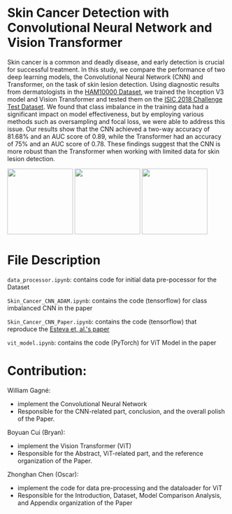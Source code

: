 # Skin Cancer Detection with Convolutional Neural Network and Vision Transformer


Skin cancer is a common and deadly disease, and early detection is crucial for successful treatment. In this study, we compare the performance of two deep learning models, the Convolutional Neural Network (CNN) and Transformer, on the task of skin lesion detection. Using diagnostic results from dermatologists in the [HAM10000 Dataset](https://www.kaggle.com/datasets/kmader/skin-cancer-mnist-ham10000?resource=download), we trained the Inception V3 model and Vision Transformer and tested them on the [ISIC 2018 Challenge Test Dataset](https://challenge.isic-archive.com/data/). We found that class imbalance in the training data had a significant impact on model effectiveness, but by employing various methods such as oversampling and focal loss, we were able to address this issue. Our results show that the CNN achieved a two-way accuracy of 81.68\% and an AUC score of 0.89, while the Transformer had an accuracy of 75\% and an AUC score of 0.78. These findings suggest that the CNN is more robust than the Transformer when working with limited data for skin lesion detection.


<img src="https://user-images.githubusercontent.com/74989268/233214451-90e4902e-c447-4029-9986-c616d8dca001.jpg" width="150" height="150"> <img src="https://user-images.githubusercontent.com/74989268/233214996-76a6f781-879b-4ff2-927a-9096cb197c92.jpg" width="150" height="150"> <img src="https://user-images.githubusercontent.com/74989268/233215159-16371f38-36d8-4f12-9f71-8c9a67e5b22b.jpg" width="150" height="150">

# File Description

`data_processor.ipynb`: contains code for initial data pre-pocessor for the Dataset

`Skin_Cancer_CNN_ADAM.ipynb`: contains the code (tensorflow) for class imbalanced CNN in the paper

`Skin_Cancer_CNN_Paper.ipynb`: contains the code (tensorflow) that reproduce the [Esteva et, al.'s paper](https://www.nature.com/articles/nature21056)

`vit_model.ipynb`: contains the code (PyTorch) for ViT Model in the paper





# Contribution:
William Gagné: 
- implement the Convolutional Neural Network
- Responsible for the CNN-related part, conclusion, and the overall polish of the Paper.

Boyuan Cui (Bryan): 
- implement the Vision Transformer (ViT)
- Responsible for the Abstract, ViT-related part, and the reference organization of the Paper.

Zhonghan Chen (Oscar): 
- implement the code for data pre-processing and the dataloader for ViT
- Responsible for the Introduction, Dataset, Model Comparison Analysis, and Appendix organization of the Paper
